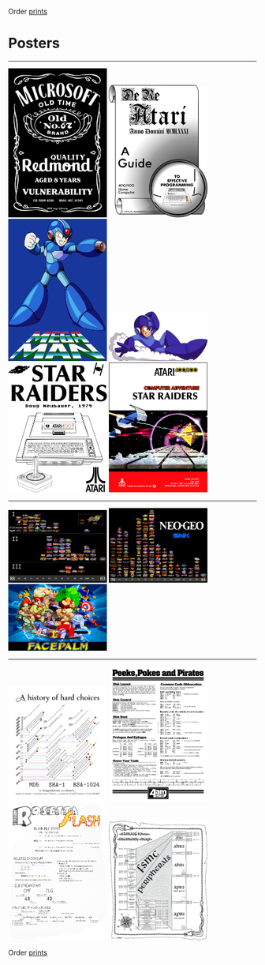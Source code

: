 Order [prints](http://prints.corkami.com/)

# Posters
---
<a href="MS067OldVuln.pdf"><img src="MS067OldVuln.png" width="200" alt="MS08-067 old vulnerability"></a>
<a href="DeReAtari.pdf"><img src="DeReAtari.png" width="200" alt="De Re Atari"></a>
<a href="MegaMan.pdf"><img src="MegaMan.png" width="200" alt="Mega Man shooting"></a>
<a href="MegaManSlide.pdf"><img src="MegaManSlide.png" width="200" alt="Mega Man sliding"></a>
<a href="StarRaiders.pdf"><img src="StarRaiders.png" width="200" alt="Star Raiders poster"></a>
<a href="StarRaidersCover.pdf"><img src="StarRaidersCover.png" width="200" alt="Star Raiders cover"></a>

---
<a href="CPSx.png"><img src="CPSx.png" width="200" alt="CPS1/2/3 games"></a>
<a href="NeoGeo.png"><img src="NeoGeo.png" width="200" alt="Neo-Geo games"></a>
<a href="facepalm.png"><img src="facepalm.png" width="200" alt="Facepalm"></a>

---
<a href="hashtimeline.pdf"><img src="hashtimeline.png" width="200" alt="Ryan Sleevi's history of hard choices"></a>
<a href="PPaP.pdf"><img src="PPaP.png" width="200" alt="Peeks, Pokes and Pirates"></a>
<a href="RosettaFlash.pdf"><img src="RosettaFlash.png" width="200" alt="Michele Spagnuolo's Rosetta Flash"></a>
<a href="STM32F40xxx.pdf"><img src="STM32F40xxx.png" width="200" alt="STM32F40xxx memory map"></a>

Order [prints](http://prints.corkami.com/)
